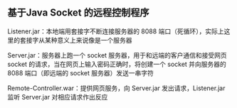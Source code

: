 ## 基于Java Socket 的远程控制程序

Listener.jar：本地端用套接字不断连接服务器的 8088 端口（死循环），实际上这里的套接字从某种意义上来说像是一个服务器

Server.jar：服务器上跑一个 socket 服务器，用于和远端的客户通信和接受网页 socket 的请求，当在网页上输入密码正确时，将创建一个 socket 并向服务器的 8088 端口（即远端的 socket 服务器）发送一串字符

Remote-Controller.war：提供网页服务，向 Server.jar 发出请求，Listener.jar 监听 Server.jar 对相应请求作出反应
